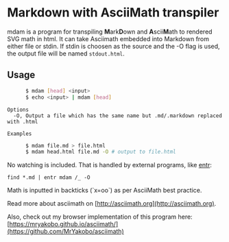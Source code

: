 # **M**ark**d**own with **A**scii**M**ath transpiler

mdam is a program for transpiling **M**ark**D**own and **A**scii**M**ath to rendered SVG math in html. It can take Asciimath embedded into Markdown from either file or stdin. If stdin is choosen as the source and the -O flag is used, the output file will be named `stdout.html`.

## Usage

```bash
      $ mdam [head] <input>
	  $ echo <input> | mdam [head]
```
 
    Options
      -O, Output a file which has the same name but .md/.markdown replaced with .html
 
    Examples
```bash
      $ mdam file.md > file.html
      $ mdam head.html file.md -O # output to file.html
```

No watching is included. That is handled by external programs, like [entr](http://www.entrproject.org/):

    find *.md | entr mdam /_ -O

Math is inputted in backticks (\`x=oo\`) as per AsciiMath best practice.

Read more about asciimath on [http://asciimath.org](http://asciimath.org).

Also, check out my browser implementation of this program here: [https://mryakobo.github.io/asciimath/](https://github.com/MrYakobo/asciimath)
